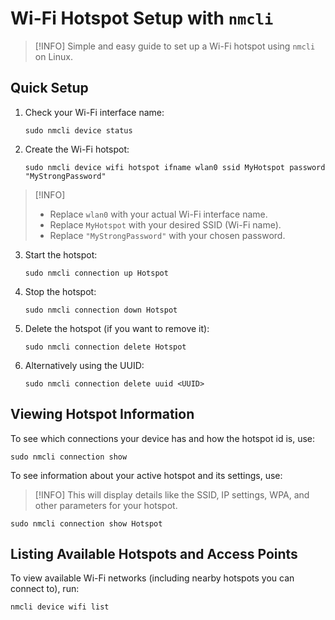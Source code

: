 # Wi-Fi Hotspot Setup with `nmcli`

> [!INFO]
> Simple and easy guide to set up a Wi-Fi hotspot using `nmcli` on Linux.

## Quick Setup

1. Check your Wi-Fi interface name:

   ```shell
   sudo nmcli device status
   ```

2. Create the Wi-Fi hotspot:

   ```shell
   sudo nmcli device wifi hotspot ifname wlan0 ssid MyHotspot password "MyStrongPassword"
   ```

> [!INFO]
>
> - Replace `wlan0` with your actual Wi-Fi interface name.
> - Replace `MyHotspot` with your desired SSID (Wi-Fi name).
> - Replace `"MyStrongPassword"` with your chosen password.

3. Start the hotspot:

   ```shell
   sudo nmcli connection up Hotspot
   ```

4. Stop the hotspot:

   ```shell
   sudo nmcli connection down Hotspot
   ```

5. Delete the hotspot (if you want to remove it):

   ```shell
   sudo nmcli connection delete Hotspot
   ```

6. Alternatively using the UUID:

   ```shell
   sudo nmcli connection delete uuid <UUID>
   ```

## Viewing Hotspot Information

To see which connections your device has and how the hotspot id is, use:

```shell
sudo nmcli connection show
```

To see information about your active hotspot and its settings, use:

> [!INFO]
> This will display details like the SSID, IP settings, WPA, and other parameters for your hotspot.

```shell
sudo nmcli connection show Hotspot
```

## Listing Available Hotspots and Access Points

To view available Wi-Fi networks (including nearby hotspots you can connect to), run:

```shell
nmcli device wifi list
```
